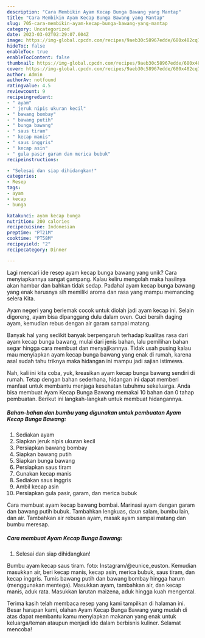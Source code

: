 ```yaml
---
description: "Cara Membikin Ayam Kecap Bunga Bawang yang Mantap"
title: "Cara Membikin Ayam Kecap Bunga Bawang yang Mantap"
slug: 705-cara-membikin-ayam-kecap-bunga-bawang-yang-mantap
category: Uncategorized
date: 2023-03-02T02:29:07.004Z
image: https://img-global.cpcdn.com/recipes/9aeb30c58967edde/680x482cq70/ayam-kecap-bunga-bawang-foto-resep-utama.jpg
hideToc: false
enableToc: true
enableTocContent: false
thumbnail: https://img-global.cpcdn.com/recipes/9aeb30c58967edde/680x482cq70/ayam-kecap-bunga-bawang-foto-resep-utama.jpg
cover: https://img-global.cpcdn.com/recipes/9aeb30c58967edde/680x482cq70/ayam-kecap-bunga-bawang-foto-resep-utama.jpg
author: Admin
authorAv: notfound
ratingvalue: 4.5
reviewcount: 9
recipeingredient:
- " ayam"
- " jeruk nipis ukuran kecil"
- " bawang bombay"
- " bawang putih"
- " bunga bawang"
- " saus tiram"
- " kecap manis"
- " saus inggris"
- " kecap asin"
- " gula pasir garam dan merica bubuk"
recipeinstructions:

- "Selesai dan siap dihidangkan!"
categories:
- Resep
tags:
- ayam
- kecap
- bunga

katakunci: ayam kecap bunga 
nutrition: 200 calories
recipecuisine: Indonesian
preptime: "PT21M"
cooktime: "PT58M"
recipeyield: "2"
recipecategory: Dinner

---
```





Lagi mencari ide resep ayam kecap bunga bawang yang unik? Cara menyiapkannya sangat gampang. Kalau keliru mengolah maka hasilnya akan hambar dan bahkan tidak sedap. Padahal ayam kecap bunga bawang yang enak harusnya sih memiliki aroma dan rasa yang mampu memancing selera Kita.





Ayam negeri yang berlemak cocok untuk diolah jadi ayam kecap ini. Selain digoreng, ayam bisa dipanggang dulu dalam oven. Cuci bersih daging ayam, kemudian rebus dengan air garam sampai matang.

Banyak hal yang sedikit banyak berpengaruh terhadap kualitas rasa dari ayam kecap bunga bawang, mulai dari jenis bahan, lalu pemilihan bahan segar hingga cara membuat dan menyajikannya. Tidak usah pusing kalau mau menyiapkan ayam kecap bunga bawang yang enak di rumah, karena asal sudah tahu triknya maka hidangan ini mampu jadi sajian istimewa.






Nah, kali ini kita coba, yuk, kreasikan ayam kecap bunga bawang sendiri di rumah. Tetap dengan bahan sederhana, hidangan ini dapat memberi manfaat untuk membantu menjaga kesehatan tubuhmu sekeluarga. Anda bisa membuat Ayam Kecap Bunga Bawang memakai 10 bahan dan 0 tahap pembuatan. Berikut ini langkah-langkah untuk membuat hidangannya.

<!--inarticleads1-->

##### Bahan-bahan dan bumbu yang digunakan untuk pembuatan Ayam Kecap Bunga Bawang:

1. Sediakan  ayam
1. Siapkan  jeruk nipis ukuran kecil
1. Persiapkan  bawang bombay
1. Siapkan  bawang putih
1. Siapkan  bunga bawang
1. Persiapkan  saus tiram
1. Gunakan  kecap manis
1. Sediakan  saus inggris
1. Ambil  kecap asin
1. Persiapkan  gula pasir, garam, dan merica bubuk


Cara membuat ayam kecap bawang bombai. Marinasi ayam dengan garam dan bawang putih bubuk. Tambahkan lengkuas, daun salam, bumbu lain, dan air. Tambahkan air rebusan ayam, masak ayam sampai matang dan bumbu meresap. 

<!--inarticleads2-->

##### Cara membuat Ayam Kecap Bunga Bawang:


1. Selesai dan siap dihidangkan!

Bumbu ayam kecap saus tiram. foto: Instagram/@eunice_euston. Kemudian masukkan air, beri kecap manis, kecap asin, merica bubuk, saus tiram, dan kecap inggris. Tumis bawang putih dan bawang bombay hingga harum (menggunakan mentega). Masukkan ayam, tambahkan air, dan kecap manis, aduk rata. Masukkan larutan maizena, aduk hingga kuah mengental. 

Terima kasih telah membaca resep yang kami tampilkan di halaman ini. Besar harapan kami, olahan Ayam Kecap Bunga Bawang yang mudah di atas dapat membantu kamu menyiapkan makanan yang enak untuk keluarga/teman ataupun menjadi ide dalam berbisnis kuliner. Selamat mencoba!
